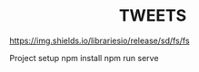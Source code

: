 <h1 align='center'>TWEETS</h2>

https://img.shields.io/librariesio/release/sd/fs/fs

Project setup
npm install
npm run serve

